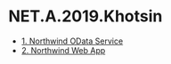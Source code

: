 # NET.A.2019.Khotsin

- [1. Northwind OData Service](1.%20Northwind%20OData%20Service)
- [2. Northwind Web App](2.%20Northwind%20Web%20App)
